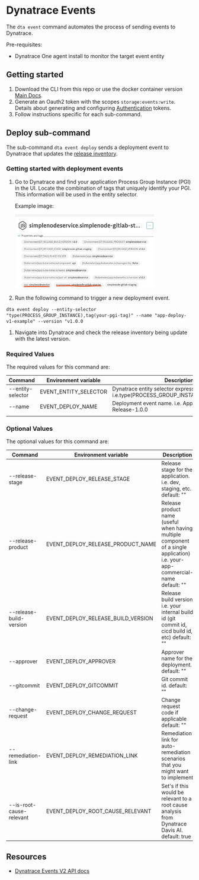 # Dynatrace Events

The `dta event` command automates the process of sending events to Dynatrace.

Pre-requisites:

- Dynatrace One agent install to monitor the target event entity

## Getting started

1. Download the CLI from this repo or use the docker container version [Main Docs](/README.md).
1. Generate an Oauth2 token with the scopes `storage:events:write`. Details about generating and configuring [Authentication](/docs/Authentication.md) tokens.
1. Follow instructions specific for each sub-command.

## Deploy sub-command

The sub-command `dta event deploy` sends a deployment event to Dynatrace that updates the [release inventory](https://www.dynatrace.com/support/help/platform-modules/cloud-automation/release-monitoring/monitor-releases-with-dynatrace).

### Getting started with deployment events

1. Go to Dynatrace and find your application Process Group Instance (PGI) in the UI. Locate the combination of tags that uniquely identify your PGI. This information will be used in the entity selector.

   Example image:

   <img src="./assets/entity-selector.png"  width="375" height="200">

1. Run the following command to trigger a new deployment event.

```(bash)
dta event deploy --entity-selector "type(PROCESS_GROUP_INSTANCE),tag(your-pgi-tag)" --name "app-deploy-v1-example" --version "v1.0.0
```

1. Navigate into Dynatrace and check the release inventory being update with the latest version.

### Required Values

The required values for this command are:

| Command           | Environment variable  | Description                                                                             |
| ----------------- | --------------------- | --------------------------------------------------------------------------------------- |
| --entity-selector | EVENT_ENTITY_SELECTOR | Dynatrace entity selector expression : i.e.type(PROCESS_GROUP_INSTANCE),tag(easytravel) |
| --name            | EVENT_DEPLOY_NAME     | Deployment event name. i.e. App-simplenode-Release-1.0.0                                |
|                   |

### Optional Values

The optional values for this command are:

| Command                  | Environment variable               | Description                                                                                                                    |
| ------------------------ | ---------------------------------- | ------------------------------------------------------------------------------------------------------------------------------ |
| --release-stage          | EVENT_DEPLOY_RELEASE_STAGE         | Release stage for the application. i.e. dev, staging, etc. default: ""                                                         |
| --release-product        | EVENT_DEPLOY_RELEASE_PRODUCT_NAME  | Release product name (useful when having multiple component of a single application) i.e. your-app-commercial-name default: "" |
| --release-build-version  | EVENT_DEPLOY_RELEASE_BUILD_VERSION | Release build version i.e. your internal build id (git commit id, cicd build id, etc) default: ""                              |
| --approver               | EVENT_DEPLOY_APPROVER              | Approver name for the deployment. default: ""                                                                                  |
| --gitcommit              | EVENT_DEPLOY_GITCOMMIT             | Git commit id. default: ""                                                                                                     |
| --change-request         | EVENT_DEPLOY_CHANGE_REQUEST        | Change request code if applicable default: ""                                                                                  |
| --remediation-link       | EVENT_DEPLOY_REMEDIATION_LINK      | Remediation link for auto-remediation scenarios that you might want to implement                                               |
| --is-root-cause-relevant | EVENT_DEPLOY_ROOT_CAUSE_RELEVANT   | Set's if this would be relevant to a root cause analysis from Dynatrace Davis AI. default: true                                |

## Resources

- [Dynatrace Events V2 API docs](https://www.dynatrace.com/support/help/dynatrace-api/environment-api/events-v2/get-event-types)
